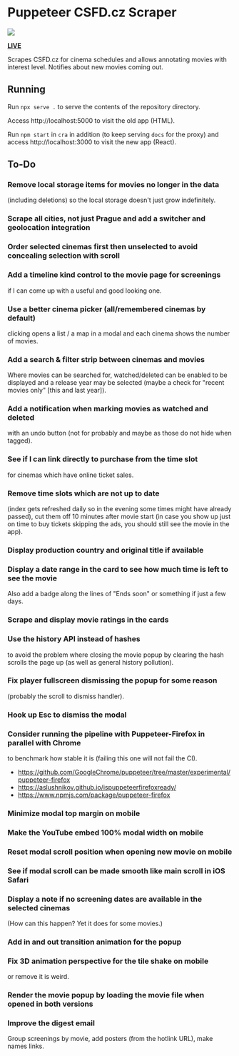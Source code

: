 # Puppeteer CSFD.cz Scraper

![](https://github.com/tomashubelbauer/puppeteer-csfd-scraper/workflows/github-pages/badge.svg)

[**LIVE**](https://tomashubelbauer.github.io/puppeteer-csfd-scraper)

Scrapes CSFD.cz for cinema schedules and allows annotating movies with interest
level. Notifies about new movies coming out.

## Running

Run `npx serve .` to serve the contents of the repository directory.

Access http://localhost:5000 to visit the old app (HTML).

Run `npm start` in `cra` in addition (to keep serving `docs` for the proxy) and
access http://localhost:3000 to visit the new app (React).

## To-Do

### Remove local storage items for movies no longer in the data

(including deletions) so the local storage doesn't just grow indefinitely.

### Scrape all cities, not just Prague and add a switcher and geolocation integration

### Order selected cinemas first then unselected to avoid concealing selection with scroll

### Add a timeline kind control to the movie page for screenings

if I can come up with a useful and good looking one.

### Use a better cinema picker (all/remembered cinemas by default)

clicking opens a list / a map in a modal and each cinema shows the number of movies.

### Add a search & filter strip between cinemas and movies 

Where movies can be searched for, watched/deleted can be enabled to be displayed and a release year
may be selected (maybe a check for "recent movies only" [this and last year]).

### Add a notification when marking movies as watched and deleted

with an undo button (not for probably and maybe as those do not hide when tagged).

### See if I can link directly to purchase from the time slot

for cinemas which have online ticket sales.

### Remove time slots which are not up to date

(index gets refreshed daily so in the
evening some times might have already passed), cut them off 10 minutes after
movie start (in case you show up just on time to buy tickets skipping the ads,
you should still see the movie in the app).

### Display production country and original title if available

### Display a date range in the card to see how much time is left to see the movie

Also add a badge along the lines of "Ends soon" or something if just a few days.

### Scrape and display movie ratings in the cards

### Use the history API instead of hashes

to avoid the problem where closing the
movie popup by clearing the hash scrolls the page up (as well as general history
pollution).

### Fix player fullscreen dismissing the popup for some reason

(probably the scroll to dismiss handler).

### Hook up Esc to dismiss the modal

### Consider running the pipeline with Puppeteer-Firefox in parallel with Chrome

to benchmark how stable it is (failing this one will not fail the CI).

- https://github.com/GoogleChrome/puppeteer/tree/master/experimental/puppeteer-firefox
- https://aslushnikov.github.io/ispuppeteerfirefoxready/
- https://www.npmjs.com/package/puppeteer-firefox

### Minimize modal top margin on mobile

### Make the YouTube embed 100% modal width on mobile

### Reset modal scroll position when opening new movie on mobile

### See if modal scroll can be made smooth like main scroll in iOS Safari

### Display a note if no screening dates are available in the selected cinemas

(How can this happen? Yet it does for some movies.)

### Add in and out transition animation for the popup

### Fix 3D animation perspective for the tile shake on mobile

or remove it is weird.

### Render the movie popup by loading the movie file when opened in both versions

### Improve the digest email

Group screenings by movie, add posters (from the hotlink URL), make names links.
